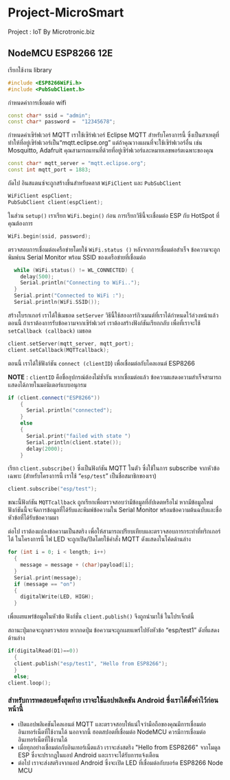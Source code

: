# Project-MicroSmart
Project : IoT By Microtronic.biz

## NodeMCU ESP8266 12E

เรียกใช้งาน library 

```C++
#include <ESP8266WiFi.h>
#include <PubSubClient.h>
```

กำหนดค่าการเชื่อมต่อ wifi

```C++
const char* ssid = "admin"; 
const char* password =  "12345678";
```

กำหนดค่าเซิร์ฟเวอร์ MQTT เราใช้เซิร์ฟเวอร์ Eclipse MQTT สำหรับโครงการนี้ ซึ่งเป็นสาเหตุที่ทำให้ที่อยู่เซิร์ฟเวอร์เป็น“mqtt.eclipse.org” แต่ถ้าคุณวางแผนที่จะใช้เซิร์ฟเวอร์อื่น เช่น Mosquitto, Adafruit คุณสามารถแทนที่ด้วยที่อยู่เซิร์ฟเวอร์และหมายเลขพอร์ตเฉพาะของคุณ

```C++
const char* mqtt_server = "mqtt.eclipse.org"; 
const int mqtt_port = 1883;
```

ถัดไป อินสแตนซ์จะถูกสร้างขึ้นสำหรับคลาส `WiFiClient` และ `PubSubClient`

```C++
WiFiClient espClient;
PubSubClient client(espClient);
```

ในส่วน `setup()` เราเรียก `WiFi.begin()` ก่อน การเรียกวิธีนี้จะเชื่อมต่อ ESP กับ HotSpot ที่คุณต้องการ

```C++
WiFi.begin(ssid, password);
```

ตรวจสอบการเชื่อมต่อเครือข่ายโดยใช้  `WiFi.status ()` หลังจากการเชื่อมต่อสำเร็จ ข้อความจะถูกพิมพ์บน Serial Monitor พร้อม SSID ของเครือข่ายที่เชื่อมต่อ

```C++
  while (WiFi.status() != WL_CONNECTED) {
    delay(500);
    Serial.println("Connecting to WiFi..");
  }
  Serial.print("Connected to WiFi :");
  Serial.println(WiFi.SSID());
```

สร้างโบรกเกอร์ เราได้ใช้เมธอด `setServer` วิธีนี้ใช้สองอาร์กิวเมนต์ที่เราได้กำหนดไว้ล่วงหน้าแล้ว ตอนนี้ ถ้าเราต้องการรับข้อความจากเซิร์ฟเวอร์ เราต้องสร้างฟังก์ชันเรียกกลับ เพื่อที่เราจะใช้ `setCallback (callback)` เมธอด

```C++
client.setServer(mqtt_server, mqtt_port);
client.setCallback(MQTTcallback);
```

ตอนนี้ เราได้ใช้ฟังก์ชัน `connect (clientID`) เพื่อเชื่อมต่อกับไคลเอนต์ ESP8266 

**NOTE** : `clientID` คือชื่ออุปกรณ์ต้องไม่ซ้ำกัน หากเชื่อมต่อแล้ว ข้อความแสดงความสำเร็จสามารถแสดงได้ภายในมอนิเตอร์แบบอนุกรม

```C++
if (client.connect("ESP8266"))
    {
      Serial.println("connected");
    }
    else
    {
      Serial.print("failed with state ")
      Serial.println(client.state());
      delay(2000);
    }
```

เรียก `client.subscribe()` ซึ่งเป็นฟังก์ชัน MQTT ในตัว ซึ่งใช้ในการ subscribe จากหัวข้อเฉพาะ (สำหรับโครงการนี้ เราใช้ “`esp/test`” เป็นชื่อสมาชิกของเรา)

```C++
client.subscribe("esp/test");
```

ขณะนี้ฟังก์ชัน `MQTTcallback` ถูกเรียกเพื่อตรวจสอบว่ามีข้อมูลที่อัปเดตหรือไม่ หากมีข้อมูลใหม่ ฟังก์ชันนี้จะจัดการข้อมูลที่ได้รับและพิมพ์ข้อความใน Serial Monitor พร้อมข้อความต้นฉบับและชื่อหัวข้อที่ได้รับข้อความมา

ต่อไป เราต้องแปลงข้อความเป็นสตริง เพื่อให้สามารถเปรียบเทียบและตรวจสอบการกระทำที่ทริกเกอร์ได้ ในโครงการนี้ ไฟ LED จะถูกเปิด/ปิดโดยใช้คำสั่ง MQTT ดังแสดงในโค้ดด้านล่าง

```C++
for (int i = 0; i < length; i++)
  {
    message = message + (char)payload[i];
  }
  Serial.print(message);
  if (message == "on")
  {
    digitalWrite(LED, HIGH);
  }
```

เพื่อเผยแพร่ข้อมูลในหัวข้อ ฟังก์ชั่น `client.publish()` จึงถูกนำมาใช้ ในโปรเจ็กต์นี้ 

สถานะปุ่มกดจะถูกตรวจสอบ หากกดปุ่ม ข้อความจะถูกเผยแพร่ไปยังหัวข้อ “esp/test1” ดังที่แสดงด้านล่าง

```C++
if(digitalRead(D1)==0))
  {
  client.publish("esp/test1", "Hello from ESP8266");
  }
  else;
client.loop();
```

### สำหรับการทดสอบครั้งสุดท้าย เราจะใช้แอปพลิเคชัน Android ซึ่งเราได้ตั้งค่าไว้ก่อนหน้านี้
- เปิดแอปพลิเคชันไคลเอนต์ MQTT และตรวจสอบให้แน่ใจว่ามือถือของคุณมีการเชื่อมต่ออินเทอร์เน็ตที่ใช้งานได้ นอกจากนี้ ฮอตสปอตที่เชื่อมต่อ NodeMCU ควรมีการเชื่อมต่ออินเทอร์เน็ตที่ใช้งานได้ 
- เมื่อทุกอย่างเชื่อมต่อกับอินเทอร์เน็ตแล้ว เราจะส่งสตริง "Hello from ESP8266" จากโมดูล ESP ซึ่งจะปรากฏในแอป Android และเราจะได้รับการแจ้งเตือน 
- ต่อไป เราจะส่งสตริงจากแอป Android ซึ่งจะเปิด LED ที่เชื่อมต่อกับบอร์ด ESP8266 Node MCU




